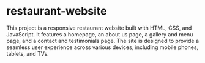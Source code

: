 # restaurant-website
 This project is a responsive restaurant website built with HTML, CSS, and JavaScript. It features a homepage, an about us page, a gallery and menu page, and a contact and testimonials page. The site is designed to provide a seamless user experience across various devices, including mobile phones, tablets, and TVs.
